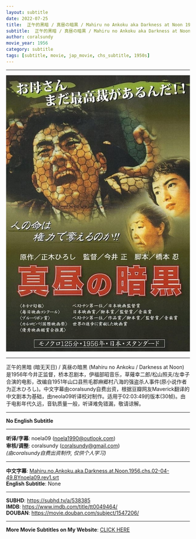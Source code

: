 ```yaml
---
layout: subtitle
date: 2022-07-25
title:  正午的黑暗 / 真昼の暗黒 / Mahiru no Ankoku aka Darkness at Noon 1956 Subtitle (Chinese)
subtitle:  正午的黑暗 / 真昼の暗黒 / Mahiru no Ankoku aka Darkness at Noon 1956 Subtitle (Chinese)
author: coralsundy
movie_year: 1956
category: subtitle
tags: [subtitle, movie, jap_movie, chs_subtitle, 1950s]
---
```


------

<img src="../assets/tt0049464.jpg" alt="tt0049464_cover_art" />

------

正午的黑暗 (暗无天日) / 真昼の暗黒 (Mahiru no Ankoku / Darkness at Noon) 是1956年今井正监督，桥本忍剧本，伊福部昭音乐，草薙幸二郎/松山照夫/左幸子合演的电影，改编自1951年山口县熊毛郡麻郷村八海的强盗杀人事件(原小说作者为正木ひろし)。中文字幕由coralsundy自费出资，根据豆瓣网友Maverick翻译的中文剧本为基础，由neola09听译校对制作。适用于02:03:49的版本(30帧)。由于电影年代久远，音轨质量一般，听译难免错漏，敬请谅解。


------

**No English Subtitle**

------

**听译/字幕**: noela09 (noela1990@outlook.com)<br>
**审核/调整**: coralsundy (coralsundy@gmail.com)<br>
*(由coralsundy自费出资制作, 仅供个人学习)*

------

**中文字幕**: [Mahiru.no.Ankoku.aka.Darkness.at.Noon.1956.chs.02-04-49.BYnoela09.rev1.srt](../subtitles/Mahiru.no.Ankoku.aka.Darkness.at.Noon.1956.chs.02-04-49.BYnoela09.rev1.srt)<br>
**English Subtitle**: None

------

**SUBHD**: <https://subhd.tv/a/538385><br>
**IMDB**: <https://www.imdb.com/title/tt0049464/><br>
**DOUBAN**: <https://movie.douban.com/subject/1547206/>

------

**More Movie Subtitles on My Website**: <a href='{% post_url 2021-01-10-subtitles-summary-list %}'>CLICK HERE</a>


